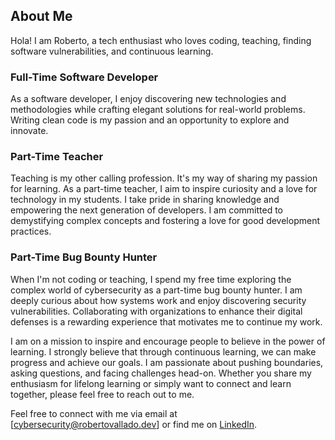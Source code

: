 ## About Me

Hola! I am Roberto, a tech enthusiast who loves coding, teaching, finding software vulnerabilities, and continuous learning.

### Full-Time Software Developer

As a software developer, I enjoy discovering new technologies and methodologies while crafting elegant solutions for real-world problems. Writing clean code is my passion and an opportunity to explore and innovate.

### Part-Time Teacher

Teaching is my other calling profession. It's my way of sharing my passion for learning. As a part-time teacher, I aim to inspire curiosity and a love for technology in my students. I take pride in sharing knowledge and empowering the next generation of developers. I am committed to demystifying complex concepts and fostering a love for good development practices.

### Part-Time Bug Bounty Hunter

When I'm not coding or teaching, I spend my free time exploring the complex world of cybersecurity as a part-time bug bounty hunter. I am deeply curious about how systems work and enjoy discovering security vulnerabilities. Collaborating with organizations to enhance their digital defenses is a rewarding experience that motivates me to continue my work.

I am on a mission to inspire and encourage people to believe in the power of learning. I strongly believe that through continuous learning, we can make progress and achieve our goals. I am passionate about pushing boundaries, asking questions, and facing challenges head-on. Whether you share my enthusiasm for lifelong learning or simply want to connect and learn together, please feel free to reach out to me.


Feel free to connect with me via email at [cybersecurity@robertovallado.dev] or find me on [LinkedIn](https://www.linkedin.com/in/roberto-vallado).

<!--
**RobertoVallado/RobertoVallado** is a ✨ _special_ ✨ repository because its `README.md` (this file) appears on your GitHub profile.
-->
